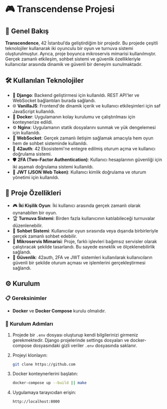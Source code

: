 # 🎮 **Transcendense Projesi**

## 🚀 **Genel Bakış**

**Transcendence**, 42 İstanbul’da geliştirdiğim bir projedir. Bu projede çeşitli teknolojiler kullanarak iki oyunculu bir oyun ve turnuva sistemi oluşturulmuştur. Ayrıca, proje boyunca mikroservis mimarisi kullanılmıştır. Gerçek zamanlı etkileşim, sohbet sistemi ve güvenlik özellikleriyle kullanıcılar arasında dinamik ve güvenli bir deneyim sunulmaktadır.

## 🛠️ **Kullanılan Teknolojiler**

- 🐍 **Django**: Backend geliştirmesi için kullanıldı. REST API'ler ve WebSocket bağlantıları burada sağlandı.
- 🌐 **VanillaJS**: Frontend'de dinamik içerik ve kullanıcı etkileşimleri için saf JavaScript kullanıldı.
- 🐳 **Docker**: Uygulamanın kolay kurulumu ve çalıştırılması için konteynerize edildi.
- ⚙️ **Nginx**: Uygulamanın statik dosyalarını sunmak ve yük dengelemesi için kullanıldı.
- 🔄 **WebSocket**: Gerçek zamanlı iletişim sağlamak amacıyla hem oyun hem de sohbet sisteminde kullanıldı.
- 🔑 **42auth**: 42 Ekosistemi'ne entegre edilmiş oturum açma ve kullanıcı doğrulama sistemi.
- 🛡️ **2FA (Two-Factor Authentication)**: Kullanıcı hesaplarının güvenliği için iki aşamalı doğrulama sistemi kullanıldı.
- 🧩 **JWT (JSON Web Token)**: Kullanıcı kimlik doğrulama ve oturum yönetimi için kullanıldı.

## 🎯 **Proje Özellikleri**

- 🎮 **İki Kişilik Oyun**: İki kullanıcı arasında gerçek zamanlı olarak oynanabilen bir oyun.
- 🏆 **Turnuva Sistemi**: Birden fazla kullanıcının katılabileceği turnuvalar düzenlenebilir.
- 💬 **Sohbet Sistemi**: Kullanıcılar oyun sırasında veya dışarıda birbirleriyle gerçek zamanlı sohbet edebilir.
- 🧩 **Mikroservis Mimarisi**: Proje, farklı işlevleri bağımsız servisler olarak çalıştıracak şekilde tasarlandı. Bu sayede esneklik ve ölçeklenebilirlik sağlandı.
- 🔐 **Güvenlik**: 42auth, 2FA ve JWT sistemleri kullanılarak kullanıcıların güvenli bir şekilde oturum açması ve işlemlerini gerçekleştirmesi sağlandı.

## ⚙️ **Kurulum**

### 📋 **Gereksinimler**

- **Docker** ve **Docker Compose** kurulu olmalıdır.

### 🚀 **Kurulum Adımları**

1. Projede bir `.env` dosyası oluşturup kendi bilgilerinizi girmeniz gerekmektedir. Django projelerinde settings dosyaları ve docker-compose dosyasındaki gizli veriler `.env` dosyasında saklanır.

2. Projeyi klonlayın:
    ```bash
    git clone https://github.com
    
3. Docker konteynerlerini başlatın:
    ```bash
    docker-compose up --build || make
    ```

4. Uygulamaya tarayıcıdan erişin:
    ```
    http://localhost:8000
    ```
